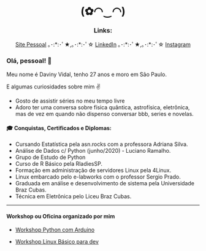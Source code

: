 <h1 align="center">(✿◠‿◠) </h1>

<h3 align="center">Links:</h3>
<p align="center">
  <a href="https://davinyvidal.github.io">Site Pessoal</a> ｡･:*:･ﾟ★,｡･:*:･ﾟ☆ 
  <a href="https://www.linkedin.com/in/davinyvidal/">LinkedIn</a> ｡･:*:･ﾟ★,｡･:*:･ﾟ☆ 
  <a href="https://https://www.instagram.com/daviny.vidal/">Instagram</a>
</p>

### Olá, pessoal! :wave:

Meu nome é Daviny Vidal, tenho 27 anos e moro em São Paulo.

E algumas curiosidades sobre mim :v:

- Gosto de assistir séries no meu tempo livre
- Adoro ter uma conversa sobre física quântica, astrofísica, eletrônica, mas de vez em quando não dispenso conversar bbb, series e novelas. 

#### 🎓 Conquistas, Certificados e Diplomas:</h3>

- Cursando Estatística pela asn.rocks com a professora Adriana Silva.
- Análise de Dados c/ Python (junho/2020) - Luciano Ramalho.
- Grupo de Estudo de Python
- Curso de R Básico pela RladiesSP.
- Formação em administração de servidores Linux pela 4Linux.
- Linux embarcado pelo e-labworks com o professor Sergio Prado.
- Graduada em análise e desenvolvimento de sistema pela Universidade Braz Cubas.
- Técnica em Eletrônica pelo Liceu Braz Cubas.

---

#### Workshop ou Oficina organizado por mim

- [Workshop Python com Arduino](http://pythoncomarduino.divulgue.info/)

- [Workshop Linux Básico para dev](http://linuxbasicoparadev.divulgue.info/)        









